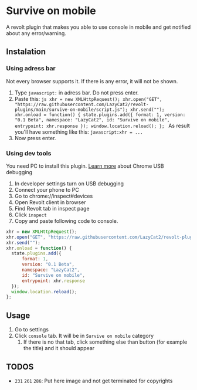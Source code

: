 # Survive on mobile
A revolt plugin that makes you able to use console in mobile and get notified about any error/warning.

## Instalation
### Using adress bar
Not every browser supports it.
If there is any error, it will not be shown.

1. Type `javascript:` in adress bar. Do not press enter.
2. Paste this: ```js
xhr = new XMLHttpRequest();
xhr.open("GET", "https://raw.githubusercontent.com/LazyCat2/revolt-plugins/main/survive-on-mobile/script.js");
xhr.send("");
xhr.onload = function() {
  state.plugins.add({
      format: 1,
      version: "0.1 Beta",
      namespace: "LazyCat2",
      id: "Survive on mobile",
      entrypoint: xhr.response
  });
  window.location.reload();
};
``` As result you'll have something like this: `javascript:xhr = ...`
3. Now press enter.


### Using dev tools
You need PC to install this plugin.
[Learn more](https://developer.chrome.com/docs/devtools/remote-debugging/) about Chrome USB debugging

1. In developer settings turn on USB debugging
2. Connect your phone to PC
3. Go to chrome://inspect#devices
4. Open Revolt client in browser
5. Find Revolt tab in inspect page
6. Click `inspect`
7. Copy and paste following code to console.
```js
xhr = new XMLHttpRequest();
xhr.open("GET", "https://raw.githubusercontent.com/LazyCat2/revolt-plugins/main/survive-on-mobile/script.js");
xhr.send("");
xhr.onload = function() {
  state.plugins.add({
      format: 1,
      version: "0.1 Beta",
      namespace: "LazyCat2",
      id: "Survive on mobile",
      entrypoint: xhr.response
  });
  window.location.reload();
};
```

## Usage
1. Go to settings
2. Click `console` tab. It will be in `Survive on mobile` category
	1. If there is no that tab, click something else than button (for example the title) and it should appear

## TODOS
- `231` `261` `286`: Put here image and not get terminated for copyrights
